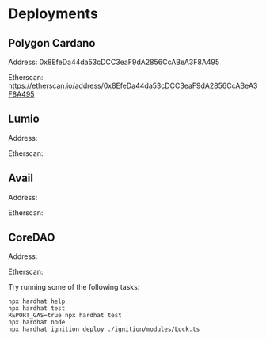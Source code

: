 # Deployments
## Polygon Cardano 
Address: 0x8EfeDa44da53cDCC3eaF9dA2856CcABeA3F8A495

Etherscan: https://etherscan.io/address/0x8EfeDa44da53cDCC3eaF9dA2856CcABeA3F8A495

## Lumio
Address:

Etherscan: 

## Avail
Address:

Etherscan: 

## CoreDAO
Address:

Etherscan: 




Try running some of the following tasks:

```shell
npx hardhat help
npx hardhat test
REPORT_GAS=true npx hardhat test
npx hardhat node
npx hardhat ignition deploy ./ignition/modules/Lock.ts
```
